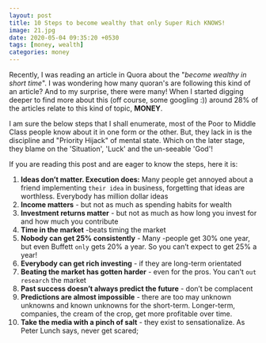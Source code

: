 ```yaml
---
layout: post
title: 10 Steps to become wealthy that only Super Rich KNOWS!
image: 21.jpg
date: 2020-05-04 09:35:20 +0530
tags: [money, wealth]
categories: money
---
```

Recently, I was reading an article in Quora about the "_become wealthy in short time_". I was wondering how many quoran's are following this kind of an article? And to my surprise, there were many! When I started digging deeper to find more about this (off course, some googling :)) around 28% of the articles relate to this kind of topic, **MONEY**.

I am sure the below steps that I shall enumerate, most of the Poor to Middle Class people know about it in one form or the other. But, they lack in is the discipline and "Priority Hijack" of mental state. Which on the later stage, they blame on the 'Situation', 'Luck' and the un-seeable 'God'!

If you are reading this post and are eager to know the steps, here it is:


1. **Ideas don’t matter. Execution does:** Many people get annoyed about a friend implementing `their idea` in business, forgetting that ideas are worthless. Everybody has million dollar ideas
1. **Income matters** - but not as much as spending habits for wealth
1. **Investment returns matter** - but not as much as how long you invest for and how much you contribute
1. **Time in the market** -beats timing the market
1. **Nobody can get 25% consistently** - Many -people get 30% one year, but even Buffett `only` gets 20% a year. So you can’t expect to get 25% a year!
1. **Everybody can get rich investing** - if they are long-term orientated
1. **Beating the market has gotten harder** - even for the pros. You can't `out research` the market
1. **Past success doesn’t always predict the future** - don’t be complacent
1. **Predictions are almost impossible** - there are too may unknown unknowns and known unknowns for the short-term. Longer-term, companies, the cream of the crop, get more profitable over time.
1. **Take the media with a pinch of salt** - they exist to sensationalize. As Peter Lunch says, never get scared;
